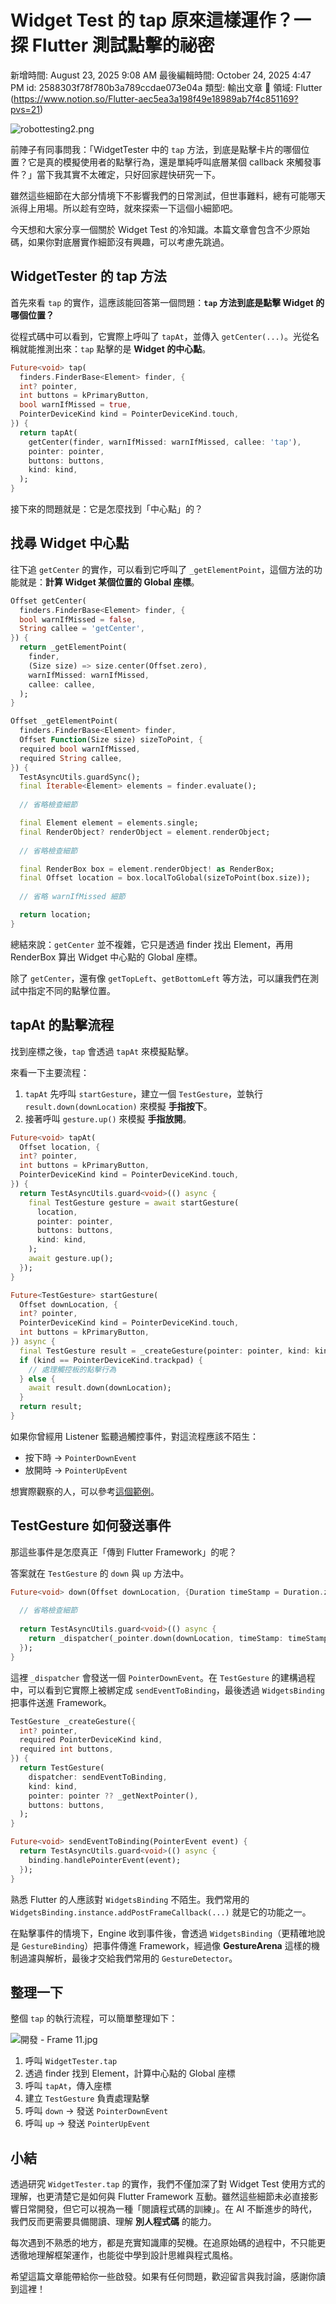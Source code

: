 # Widget Test 的 tap 原來這樣運作？一探 Flutter 測試點擊的祕密

新增時間: August 23, 2025 9:08 AM
最後編輯時間: October 24, 2025 4:47 PM
id: 2588303f78f780b3a789ccdae073e04a
類型: 輸出文章
🧩 領域: Flutter (https://www.notion.so/Flutter-aec5ea3a198f49e18989ab7f4c851169?pvs=21)

![robottesting2.png](Widget%20Test%20%E7%9A%84%20tap%20%E5%8E%9F%E4%BE%86%E9%80%99%E6%A8%A3%E9%81%8B%E4%BD%9C%EF%BC%9F%E4%B8%80%E6%8E%A2%20Flutter%20%E6%B8%AC%E8%A9%A6%E9%BB%9E%E6%93%8A%E7%9A%84%E7%A5%95%E5%AF%86/robottesting2.png)

前陣子有同事問我：「WidgetTester 中的 `tap` 方法，到底是點擊卡片的哪個位置？它是真的模擬使用者的點擊行為，還是單純呼叫底層某個 callback 來觸發事件？」當下我其實不太確定，只好回家趕快研究一下。

雖然這些細節在大部分情境下不影響我們的日常測試，但世事難料，總有可能哪天派得上用場。所以趁有空時，就來探索一下這個小細節吧。

今天想和大家分享一個關於 Widget Test 的冷知識。本篇文章會包含不少原始碼，如果你對底層實作細節沒有興趣，可以考慮先跳過。

## WidgetTester 的 tap 方法

首先來看 `tap` 的實作，這應該能回答第一個問題：**`tap` 方法到底是點擊 Widget 的哪個位置？**

從程式碼中可以看到，它實際上呼叫了 `tapAt`，並傳入 `getCenter(...)`。光從名稱就能推測出來：`tap` 點擊的是 **Widget 的中心點**。

```dart
Future<void> tap(
  finders.FinderBase<Element> finder, {
  int? pointer,
  int buttons = kPrimaryButton,
  bool warnIfMissed = true,
  PointerDeviceKind kind = PointerDeviceKind.touch,
}) {
  return tapAt(
    getCenter(finder, warnIfMissed: warnIfMissed, callee: 'tap'),
    pointer: pointer,
    buttons: buttons,
    kind: kind,
  );
}
```

接下來的問題就是：它是怎麼找到「中心點」的？

## 找尋 Widget 中心點

往下追 `getCenter` 的實作，可以看到它呼叫了 `_getElementPoint`，這個方法的功能就是：**計算 Widget 某個位置的 Global 座標**。

```dart
Offset getCenter(
  finders.FinderBase<Element> finder, {
  bool warnIfMissed = false,
  String callee = 'getCenter',
}) {
  return _getElementPoint(
    finder,
    (Size size) => size.center(Offset.zero),
    warnIfMissed: warnIfMissed,
    callee: callee,
  );
}

Offset _getElementPoint(
  finders.FinderBase<Element> finder,
  Offset Function(Size size) sizeToPoint, {
  required bool warnIfMissed,
  required String callee,
}) {
  TestAsyncUtils.guardSync();
  final Iterable<Element> elements = finder.evaluate();
  
  // 省略檢查細節

  final Element element = elements.single;
  final RenderObject? renderObject = element.renderObject;
  
  // 省略檢查細節

  final RenderBox box = element.renderObject! as RenderBox;
  final Offset location = box.localToGlobal(sizeToPoint(box.size));
  
  // 省略 warnIfMissed 細節

  return location;
}
```

總結來說：`getCenter` 並不複雜，它只是透過 finder 找出 Element，再用 RenderBox 算出 Widget 中心點的 Global 座標。

除了 `getCenter`，還有像 `getTopLeft`、`getBottomLeft` 等方法，可以讓我們在測試中指定不同的點擊位置。

## **tapAt 的點擊流程**

找到座標之後，`tap` 會透過 `tapAt` 來模擬點擊。

來看一下主要流程：

1. `tapAt` 先呼叫 `startGesture`，建立一個 `TestGesture`，並執行 `result.down(downLocation)` 來模擬 **手指按下**。
2. 接著呼叫 `gesture.up()` 來模擬 **手指放開**。

```dart
Future<void> tapAt(
  Offset location, {
  int? pointer,
  int buttons = kPrimaryButton,
  PointerDeviceKind kind = PointerDeviceKind.touch,
}) {
  return TestAsyncUtils.guard<void>(() async {
    final TestGesture gesture = await startGesture(
      location,
      pointer: pointer,
      buttons: buttons,
      kind: kind,
    );
    await gesture.up();
  });
}

Future<TestGesture> startGesture(
  Offset downLocation, {
  int? pointer,
  PointerDeviceKind kind = PointerDeviceKind.touch,
  int buttons = kPrimaryButton,
}) async {
  final TestGesture result = _createGesture(pointer: pointer, kind: kind, buttons: buttons);
  if (kind == PointerDeviceKind.trackpad) {
    // 處理觸控板的點擊行為
  } else {
    await result.down(downLocation);
  }
  return result;
}
```

如果你曾經用 Listener 監聽過觸控事件，對這流程應該不陌生：

- 按下時 → `PointerDownEvent`
- 放開時 → `PointerUpEvent`

想實際觀察的人，可以參考[這個範例](https://dartpad.dev/?id=5b0ff587c3653927bdc93e39fddac731)。

## TestGesture 如何發送事件

那這些事件是怎麼真正「傳到 Flutter Framework」的呢？

答案就在 `TestGesture` 的 `down` 與 `up` 方法中。

```dart
Future<void> down(Offset downLocation, {Duration timeStamp = Duration.zero}) async {
  
  // 省略檢查細節
  
  return TestAsyncUtils.guard<void>(() async {
    return _dispatcher(_pointer.down(downLocation, timeStamp: timeStamp));
  });
}
```

這裡 `_dispatcher` 會發送一個 `PointerDownEvent`。在 `TestGesture` 的建構過程中，可以看到它實際上被綁定成 `sendEventToBinding`，最後透過 `WidgetsBinding` 把事件送進 Framework。

```dart
TestGesture _createGesture({
  int? pointer,
  required PointerDeviceKind kind,
  required int buttons,
}) {
  return TestGesture(
    dispatcher: sendEventToBinding,
    kind: kind,
    pointer: pointer ?? _getNextPointer(),
    buttons: buttons,
  );
}

Future<void> sendEventToBinding(PointerEvent event) {
  return TestAsyncUtils.guard<void>(() async {
    binding.handlePointerEvent(event);
  });
}
```

熟悉 Flutter 的人應該對 `WidgetsBinding` 不陌生。我們常用的 `WidgetsBinding.instance.addPostFrameCallback(...)` 就是它的功能之一。

在點擊事件的情境下，Engine 收到事件後，會透過 `WidgetsBinding`（更精確地說是 `GestureBinding`）把事件傳進 Framework，經過像 **GestureArena** 這樣的機制過濾與解析，最後才交給我們常用的 `GestureDetector`。

## 整理一下

整個 `tap` 的執行流程，可以簡單整理如下：

![開發 - Frame 11.jpg](Widget%20Test%20%E7%9A%84%20tap%20%E5%8E%9F%E4%BE%86%E9%80%99%E6%A8%A3%E9%81%8B%E4%BD%9C%EF%BC%9F%E4%B8%80%E6%8E%A2%20Flutter%20%E6%B8%AC%E8%A9%A6%E9%BB%9E%E6%93%8A%E7%9A%84%E7%A5%95%E5%AF%86/%E9%96%8B%E7%99%BC_-_Frame_11.jpg)

1. 呼叫 `WidgetTester.tap`
2. 透過 finder 找到 Element，計算中心點的 Global 座標
3. 呼叫 `tapAt`，傳入座標
4. 建立 `TestGesture` 負責處理點擊
5. 呼叫 `down` → 發送 `PointerDownEvent`
6. 呼叫 `up` → 發送 `PointerUpEvent`

## 小結

透過研究 `WidgetTester.tap` 的實作，我們不僅加深了對 Widget Test 使用方式的理解，也更清楚它是如何與 Flutter Framework 互動。雖然這些細節未必直接影響日常開發，但它可以視為一種「閱讀程式碼的訓練」。在 AI 不斷進步的時代，我們反而更需要具備閱讀、理解 **別人程式碼** 的能力。

每次遇到不熟悉的地方，都是充實知識庫的契機。在追原始碼的過程中，不只能更透徹地理解框架運作，也能從中學到設計思維與程式風格。

希望這篇文章能帶給你一些啟發。如果有任何問題，歡迎留言與我討論，感謝你讀到這裡！